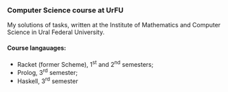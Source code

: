 ### Computer Science course at UrFU

My solutions of tasks, written at the Institute of Mathematics and Computer Science
in Ural Federal University.

#### Course langauages:
* Racket (former Scheme), 1<sup>st</sup> and 2<sup>nd</sup> semesters;
* Prolog, 3<sup>rd</sup> semester;
* Haskell, 3<sup>rd</sup> semester

